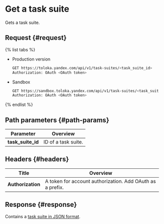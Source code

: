 # Get a task suite

Gets a task suite.

## Request {#request}

{% list tabs %}

- Production version

    ```bash
    GET https://toloka.yandex.com/api/v1/task-suites/<task_suite_id>
    Authorization: OAuth <OAuth token>
    ```

- Sandbox

    ```bash
    GET https://sandbox.toloka.yandex.com/api/v1/task-suites/<task_suite_id>
    Authorization: OAuth <OAuth token>
    ```

{% endlist %}

## Path parameters {#path-params}

Parameter | Overview
----- | -----
**task_suite_id** | ID of a task suite.

## Headers {#headers}

Title | Overview
----- | -----
**Authorization** | A token for account authorization. Add OAuth as a prefix.

## Response {#response}

Contains a [task suite in JSON format](create-task-suite.md#body).